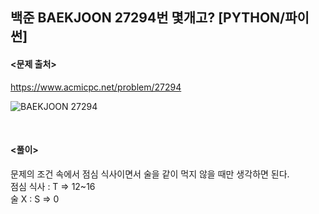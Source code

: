 ## 백준 BAEKJOON 27294번 몇개고? [PYTHON/파이썬]

#### <문제 출처><br>
https://www.acmicpc.net/problem/27294

![BAEKJOON 27294](https://blog.kakaocdn.net/dn/YNBBF/btr0rhUC5SV/kUmxkmJxBqAA4aXdKCPaFK/img.png)

<br>

#### <풀이><br>

문제의 조건 속에서 점심 식사이면서 술을 같이 먹지 않을 때만 생각하면 된다.  
점심 식사 : T => 12~16  
술 X : S => 0